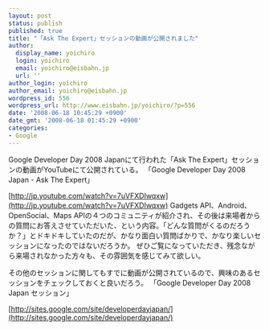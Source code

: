 ```yaml
---
layout: post
status: publish
published: true
title: "「Ask The Expert」セッションの動画が公開されました"
author:
  display_name: yoichiro
  login: yoichiro
  email: yoichiro@eisbahn.jp
  url: ''
author_login: yoichiro
author_email: yoichiro@eisbahn.jp
wordpress_id: 556
wordpress_url: http://www.eisbahn.jp/yoichiro/?p=556
date: '2008-06-18 10:45:29 +0900'
date_gmt: '2008-06-18 01:45:29 +0900'
categories:
- Google
---
```


Google Developer Day 2008 Japanにて行われた「Ask The Expert」セッションの動画がYouTubeにて公開されている。
「Google Developer Day 2008 Japan - Ask The Expert」

[http://jp.youtube.com/watch?v=7uVFXDIwqxw](http://jp.youtube.com/watch?v=7uVFXDIwqxw)
Gadgets API、Android、OpenSocial、Maps APIの４つのコミュニティが紹介され、その後は来場者からの質問にお答えさせていただいた、という内容。「どんな質問がくるのだろうか？」とドキドキしていたのだが、かなり面白い質問ばかりで、かなり楽しいセッションになったのではないだろうか。
ぜひご覧になっていただき、残念ながら来場されなかった方々も、その雰囲気を感じてみて欲しい。


その他のセッションに関してもすでに動画が公開されているので、興味のあるセッションをチェックしておくと良いだろう。
「Google Developer Day 2008 Japan セッション」

[http://sites.google.com/site/developerdayjapan/](http://sites.google.com/site/developerdayjapan/)
